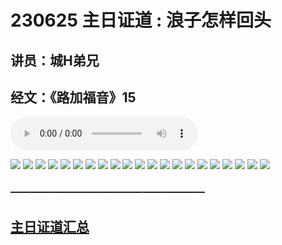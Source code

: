 # 230625 主日证道 : 浪子怎样回头
## 讲员：城H弟兄
## 经文：《路加福音》15

<audio controls src="./230625.mp3"></audio>

![](./01.JPG)
![](./02.JPG)
![](./03.JPG)
![](./04.JPG)
![](./05.JPG)
![](./06.JPG)
![](./07.JPG)
![](./08.JPG)
![](./09.JPG)
![](./10.JPG)
![](./11.JPG)
![](./12.JPG)
![](./13.JPG)
![](./14.JPG)
![](./15.JPG)
![](./16.JPG)
![](./17.JPG)
![](./18.JPG)
![](./19.JPG)
![](./20.JPG)
![](./21.JPG)




### ———————————————————

## [主日证道汇总](https://nccchurch.github.io/Sermons/)


